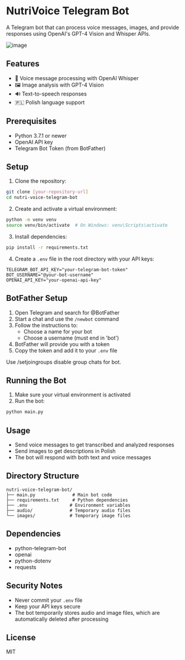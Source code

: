 # NutriVoice Telegram Bot

A Telegram bot that can process voice messages, images, and provide responses using OpenAI's GPT-4 Vision and Whisper APIs.

![image](https://github.com/user-attachments/assets/48cf2ad6-da1b-42d7-bbba-8fe4c2eabe27)

## Features

- 🎤 Voice message processing with OpenAI Whisper
- 🖼️ Image analysis with GPT-4 Vision
- 🔊 Text-to-speech responses
- 🇵🇱 Polish language support

## Prerequisites

- Python 3.7.1 or newer
- OpenAI API key
- Telegram Bot Token (from BotFather)

## Setup

1. Clone the repository:
```bash
git clone [your-repository-url]
cd nutri-voice-telegram-bot
```

2. Create and activate a virtual environment:
```bash
python -m venv venv
source venv/bin/activate  # On Windows: venv\Scripts\activate
```

3. Install dependencies:
```bash
pip install -r requirements.txt
```

4. Create a `.env` file in the root directory with your API keys:
```env
TELEGRAM_BOT_API_KEY="your-telegram-bot-token"
BOT_USERNAME="@your-bot-username"
OPENAI_API_KEY="your-openai-api-key"
```

## BotFather Setup

1. Open Telegram and search for @BotFather
2. Start a chat and use the `/newbot` command
3. Follow the instructions to:
   - Choose a name for your bot
   - Choose a username (must end in 'bot')
4. BotFather will provide you with a token
5. Copy the token and add it to your `.env` file

Use /setjoingroups disable group chats for bot.

## Running the Bot

1. Make sure your virtual environment is activated
2. Run the bot:
```bash
python main.py
```

## Usage

- Send voice messages to get transcribed and analyzed responses
- Send images to get descriptions in Polish
- The bot will respond with both text and voice messages

## Directory Structure

```
nutri-voice-telegram-bot/
├── main.py              # Main bot code
├── requirements.txt     # Python dependencies
├── .env                # Environment variables
├── audio/              # Temporary audio files
└── images/             # Temporary image files
```

## Dependencies

- python-telegram-bot
- openai
- python-dotenv
- requests

## Security Notes

- Never commit your `.env` file
- Keep your API keys secure
- The bot temporarily stores audio and image files, which are automatically deleted after processing

## License

MIT
